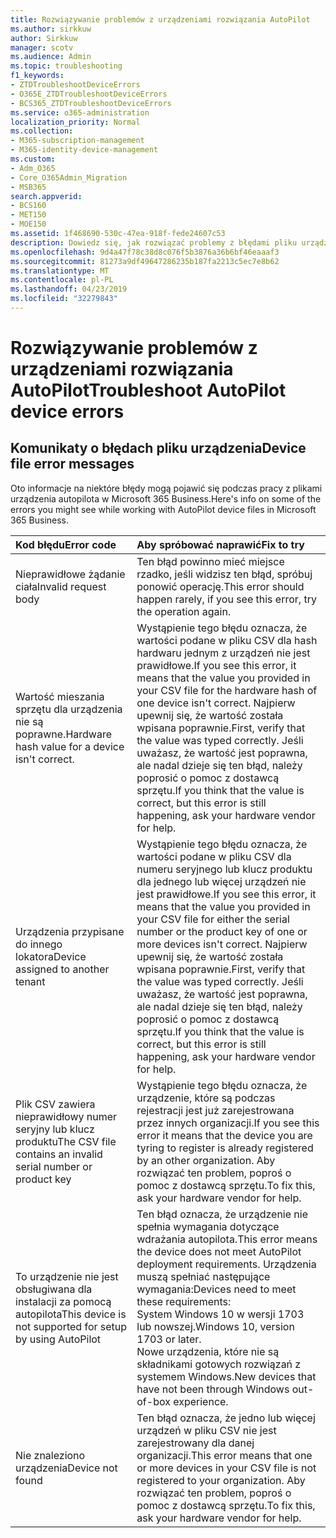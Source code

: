 ```yaml
---
title: Rozwiązywanie problemów z urządzeniami rozwiązania AutoPilot
ms.author: sirkkuw
author: Sirkkuw
manager: scotv
ms.audience: Admin
ms.topic: troubleshooting
f1_keywords:
- ZTDTroubleshootDeviceErrors
- O365E_ZTDTroubleshootDeviceErrors
- BCS365_ZTDTroubleshootDeviceErrors
ms.service: o365-administration
localization_priority: Normal
ms.collection:
- M365-subscription-management
- M365-identity-device-management
ms.custom:
- Adm_O365
- Core_O365Admin_Migration
- MSB365
search.appverid:
- BCS160
- MET150
- MOE150
ms.assetid: 1f468690-530c-47ea-918f-fede24607c53
description: Dowiedz się, jak rozwiązać problemy z błędami pliku urządzenia autopilota.
ms.openlocfilehash: 9d4a47f78c38d8c076f5b3876a36b6bf46eaaaf3
ms.sourcegitcommit: 81273a9df49647286235b187fa2213c5ec7e8b62
ms.translationtype: MT
ms.contentlocale: pl-PL
ms.lasthandoff: 04/23/2019
ms.locfileid: "32279843"
---
```

# <a name="troubleshoot-autopilot-device-errors"></a><span data-ttu-id="03e40-103">Rozwiązywanie problemów z urządzeniami rozwiązania AutoPilot</span><span class="sxs-lookup"><span data-stu-id="03e40-103">Troubleshoot AutoPilot device errors</span></span>

## <a name="device-file-error-messages"></a><span data-ttu-id="03e40-104">Komunikaty o błędach pliku urządzenia</span><span class="sxs-lookup"><span data-stu-id="03e40-104">Device file error messages</span></span>

<span data-ttu-id="03e40-105">Oto informacje na niektóre błędy mogą pojawić się podczas pracy z plikami urządzenia autopilota w Microsoft 365 Business.</span><span class="sxs-lookup"><span data-stu-id="03e40-105">Here's info on some of the errors you might see while working with AutoPilot device files in Microsoft 365 Business.</span></span> 
  
|<span data-ttu-id="03e40-106">**Kod błędu**</span><span class="sxs-lookup"><span data-stu-id="03e40-106">**Error code**</span></span>|<span data-ttu-id="03e40-107">**Aby spróbować naprawić**</span><span class="sxs-lookup"><span data-stu-id="03e40-107">**Fix to try**</span></span>|
|:-----|:-----|
|<span data-ttu-id="03e40-108">Nieprawidłowe żądanie ciała</span><span class="sxs-lookup"><span data-stu-id="03e40-108">Invalid request body</span></span>  <br/> |<span data-ttu-id="03e40-109">Ten błąd powinno mieć miejsce rzadko, jeśli widzisz ten błąd, spróbuj ponowić operację.</span><span class="sxs-lookup"><span data-stu-id="03e40-109">This error should happen rarely, if you see this error, try the operation again.</span></span>  <br/> |
|<span data-ttu-id="03e40-110">Wartość mieszania sprzętu dla urządzenia nie są poprawne.</span><span class="sxs-lookup"><span data-stu-id="03e40-110">Hardware hash value for a device isn't correct.</span></span>  <br/> |<span data-ttu-id="03e40-111">Wystąpienie tego błędu oznacza, że wartości podane w pliku CSV dla hash hardwaru jednym z urządzeń nie jest prawidłowe.</span><span class="sxs-lookup"><span data-stu-id="03e40-111">If you see this error, it means that the value you provided in your CSV file for the hardware hash of one device isn't correct.</span></span> <span data-ttu-id="03e40-112">Najpierw upewnij się, że wartość została wpisana poprawnie.</span><span class="sxs-lookup"><span data-stu-id="03e40-112">First, verify that the value was typed correctly.</span></span> <span data-ttu-id="03e40-113">Jeśli uważasz, że wartość jest poprawna, ale nadal dzieje się ten błąd, należy poprosić o pomoc z dostawcą sprzętu.</span><span class="sxs-lookup"><span data-stu-id="03e40-113">If you think that the value is correct, but this error is still happening, ask your hardware vendor for help.</span></span>  <br/> |
|<span data-ttu-id="03e40-114">Urządzenia przypisane do innego lokatora</span><span class="sxs-lookup"><span data-stu-id="03e40-114">Device assigned to another tenant</span></span>  <br/> |<span data-ttu-id="03e40-115">Wystąpienie tego błędu oznacza, że wartości podane w pliku CSV dla numeru seryjnego lub klucz produktu dla jednego lub więcej urządzeń nie jest prawidłowe.</span><span class="sxs-lookup"><span data-stu-id="03e40-115">If you see this error, it means that the value you provided in your CSV file for either the serial number or the product key of one or more devices isn't correct.</span></span> <span data-ttu-id="03e40-116">Najpierw upewnij się, że wartość została wpisana poprawnie.</span><span class="sxs-lookup"><span data-stu-id="03e40-116">First, verify that the value was typed correctly.</span></span> <span data-ttu-id="03e40-117">Jeśli uważasz, że wartość jest poprawna, ale nadal dzieje się ten błąd, należy poprosić o pomoc z dostawcą sprzętu.</span><span class="sxs-lookup"><span data-stu-id="03e40-117">If you think that the value is correct, but this error is still happening, ask your hardware vendor for help.</span></span>  <br/> |
|<span data-ttu-id="03e40-118">Plik CSV zawiera nieprawidłowy numer seryjny lub klucz produktu</span><span class="sxs-lookup"><span data-stu-id="03e40-118">The CSV file contains an invalid serial number or product key</span></span>  <br/> |<span data-ttu-id="03e40-119">Wystąpienie tego błędu oznacza, że urządzenie, które są podczas rejestracji jest już zarejestrowana przez innych organizacji.</span><span class="sxs-lookup"><span data-stu-id="03e40-119">If you see this error it means that the device you are tyring to register is already registered by an other organization.</span></span> <span data-ttu-id="03e40-120">Aby rozwiązać ten problem, poproś o pomoc z dostawcą sprzętu.</span><span class="sxs-lookup"><span data-stu-id="03e40-120">To fix this, ask your hardware vendor for help.</span></span>  <br/> |
|<span data-ttu-id="03e40-121">To urządzenie nie jest obsługiwana dla instalacji za pomocą autopilota</span><span class="sxs-lookup"><span data-stu-id="03e40-121">This device is not supported for setup by using AutoPilot</span></span>  <br/> | <span data-ttu-id="03e40-122">Ten błąd oznacza, że urządzenie nie spełnia wymagania dotyczące wdrażania autopilota.</span><span class="sxs-lookup"><span data-stu-id="03e40-122">This error means the device does not meet AutoPilot deployment requirements.</span></span> <span data-ttu-id="03e40-123">Urządzenia muszą spełniać następujące wymagania:</span><span class="sxs-lookup"><span data-stu-id="03e40-123">Devices need to meet these requirements:</span></span>  <br/>  <span data-ttu-id="03e40-124">System Windows 10 w wersji 1703 lub nowszej.</span><span class="sxs-lookup"><span data-stu-id="03e40-124">Windows 10, version 1703 or later.</span></span>  <br/>  <span data-ttu-id="03e40-125">Nowe urządzenia, które nie są składnikami gotowych rozwiązań z systemem Windows.</span><span class="sxs-lookup"><span data-stu-id="03e40-125">New devices that have not been through Windows out-of-box experience.</span></span>  <br/> |
|<span data-ttu-id="03e40-126">Nie znaleziono urządzenia</span><span class="sxs-lookup"><span data-stu-id="03e40-126">Device not found</span></span>  <br/> |<span data-ttu-id="03e40-127">Ten błąd oznacza, że jedno lub więcej urządzeń w pliku CSV nie jest zarejestrowany dla danej organizacji.</span><span class="sxs-lookup"><span data-stu-id="03e40-127">This error means that one or more devices in your CSV file is not registered to your organization.</span></span> <span data-ttu-id="03e40-128">Aby rozwiązać ten problem, poproś o pomoc z dostawcą sprzętu.</span><span class="sxs-lookup"><span data-stu-id="03e40-128">To fix this, ask your hardware vendor for help.</span></span>  <br/> |
   
